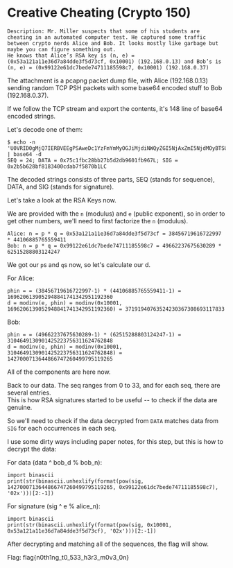 # Creative Cheating (Crypto 150)
``````
Description: Mr. Miller suspects that some of his students are cheating in an automated computer test. He captured some traffic between crypto nerds Alice and Bob. It looks mostly like garbage but maybe you can figure something out.
He knows that Alice’s RSA key is (n, e) = (0x53a121a11e36d7a84dde3f5d73cf, 0x10001) (192.168.0.13) and Bob’s is (n, e) = (0x99122e61dc7bede74711185598c7, 0x10001) (192.168.0.37)
``````
The attachment is a pcapng packet dump file, with Alice (192.168.0.13) sending random TCP PSH packets with some base64 encoded stuff to Bob (192.168.0.37).

If we follow the TCP stream and export the contents, it's 148 line of base64 encoded strings.

Let's decode one of them:
```
$ echo -n 'U0VRID0gMjQ7IERBVEEgPSAweDc1YzFmYmMyOGJiMjdiNWQyZGI5NjAxZmI5NjdMOyBTSUcgPSAweDJiNWI2MjhiZjgxODM0MDBjZGFiN2Y1ODcwYjFMQw==' | base64 -d
SEQ = 24; DATA = 0x75c1fbc28bb27b5d2db9601fb967L; SIG = 0x2b5b628bf8183400cdab7f5870b1LC
```

The decoded strings consists of three parts, SEQ (stands for sequence), DATA, and SIG (stands for signature).

Let's take a look at the RSA Keys now.

We are provided with the `n` (modulus) and `e` (public exponent), so in order to get other numbers, we'll need to first factorize the `n` (modulus).

```
Alice: n = p * q = 0x53a121a11e36d7a84dde3f5d73cf = 38456719616722997 * 44106885765559411
Bob: n = p * q = 0x99122e61dc7bede74711185598c7 = 49662237675630289 * 62515288803124247
```

We got our `p`s and `q`s now, so let's calculate our d.

For Alice:
```
phin = = (38456719616722997-1) * (44106885765559411-1) = 1696206139052948841741342951192360
d = modinv(e, phin) = modinv(0x10001, 1696206139052948841741342951192360) = 37191940763524230367308693117833
```

Bob:
```
phin = = (49662237675630289-1) * (62515288803124247-1) = 3104649130901425223756311624762848
d = modinv(e, phin) = modinv(0x10001, 3104649130901425223756311624762848) = 1427000713644866747260499795119265
```

All of the components are here now.

Back to our data. The seq ranges from 0 to 33, and for each seq, there are several entries.<br>
This is how RSA signatures started to be useful -- to check if the data are genuine.

So we'll need to check if the data decrypted from `DATA` matches data from `SIG` for each occurrences in each seq.

I use some dirty ways including paper notes, for this step, but this is how to decrypt the data:

For data (data ^ bob_d % bob_n):
```
import binascii
print(str(binascii.unhexlify(format(pow(sig, 1427000713644866747260499795119265, 0x99122e61dc7bede74711185598c7), '02x')))[2:-1])
```

For signature (sig ^ e % alice_n):
```
import binascii
print(str(binascii.unhexlify(format(pow(sig, 0x10001, 0x53a121a11e36d7a84dde3f5d73cf), '02x')))[2:-1])
```

After decrypting and matching all of the sequences, the flag will show.

Flag: flag{n0th1ng_t0_533_h3r3_m0v3_0n}
